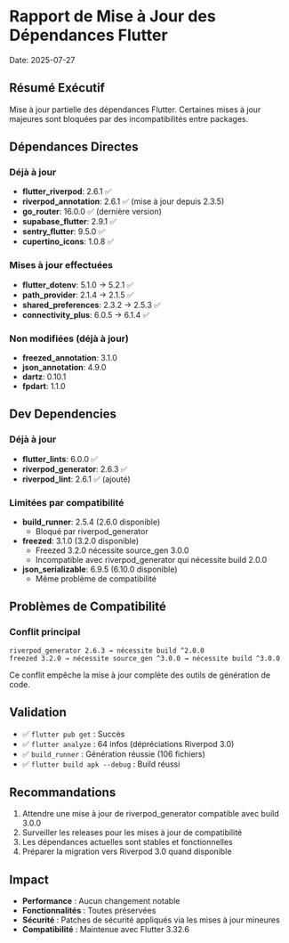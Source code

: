 # Rapport de Mise à Jour des Dépendances Flutter
Date: 2025-07-27

## Résumé Exécutif
Mise à jour partielle des dépendances Flutter. Certaines mises à jour majeures sont bloquées par des incompatibilités entre packages.

## Dépendances Directes
### Déjà à jour
- **flutter_riverpod**: 2.6.1 ✅
- **riverpod_annotation**: 2.6.1 ✅ (mise à jour depuis 2.3.5)
- **go_router**: 16.0.0 ✅ (dernière version)
- **supabase_flutter**: 2.9.1 ✅
- **sentry_flutter**: 9.5.0 ✅
- **cupertino_icons**: 1.0.8 ✅

### Mises à jour effectuées
- **flutter_dotenv**: 5.1.0 → 5.2.1 ✅
- **path_provider**: 2.1.4 → 2.1.5 ✅
- **shared_preferences**: 2.3.2 → 2.5.3 ✅
- **connectivity_plus**: 6.0.5 → 6.1.4 ✅

### Non modifiées (déjà à jour)
- **freezed_annotation**: 3.1.0
- **json_annotation**: 4.9.0
- **dartz**: 0.10.1
- **fpdart**: 1.1.0

## Dev Dependencies
### Déjà à jour
- **flutter_lints**: 6.0.0 ✅
- **riverpod_generator**: 2.6.3 ✅
- **riverpod_lint**: 2.6.1 ✅ (ajouté)

### Limitées par compatibilité
- **build_runner**: 2.5.4 (2.6.0 disponible)
  - Bloqué par riverpod_generator
- **freezed**: 3.1.0 (3.2.0 disponible)
  - Freezed 3.2.0 nécessite source_gen 3.0.0
  - Incompatible avec riverpod_generator qui nécessite build 2.0.0
- **json_serializable**: 6.9.5 (6.10.0 disponible)
  - Même problème de compatibilité

## Problèmes de Compatibilité
### Conflit principal
```
riverpod_generator 2.6.3 → nécessite build ^2.0.0
freezed 3.2.0 → nécessite source_gen ^3.0.0 → nécessite build ^3.0.0
```
Ce conflit empêche la mise à jour complète des outils de génération de code.

## Validation
- ✅ `flutter pub get` : Succès
- ✅ `flutter analyze` : 64 infos (dépréciations Riverpod 3.0)
- ✅ `build_runner` : Génération réussie (106 fichiers)
- ✅ `flutter build apk --debug` : Build réussi

## Recommandations
1. Attendre une mise à jour de riverpod_generator compatible avec build 3.0.0
2. Surveiller les releases pour les mises à jour de compatibilité
3. Les dépendances actuelles sont stables et fonctionnelles
4. Préparer la migration vers Riverpod 3.0 quand disponible

## Impact
- **Performance** : Aucun changement notable
- **Fonctionnalités** : Toutes préservées
- **Sécurité** : Patches de sécurité appliqués via les mises à jour mineures
- **Compatibilité** : Maintenue avec Flutter 3.32.6
